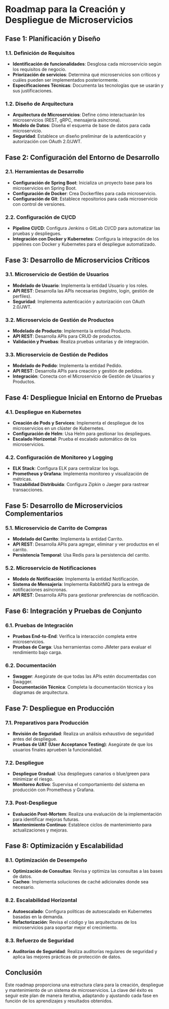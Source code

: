 # Roadmap para la Creación y Despliegue de Microservicios

## Fase 1: Planificación y Diseño

### 1.1. Definición de Requisitos
- **Identificación de funcionalidades**: Desglosa cada microservicio según los requisitos de negocio.
- **Priorización de servicios**: Determina qué microservicios son críticos y cuáles pueden ser implementados posteriormente.
- **Especificaciones Técnicas**: Documenta las tecnologías que se usarán y sus justificaciones.

### 1.2. Diseño de Arquitectura
- **Arquitectura de Microservicios**: Define cómo interactuarán los microservicios (REST, gRPC, mensajería asíncrona).
- **Modelo de Datos**: Diseña el esquema de base de datos para cada microservicio.
- **Seguridad**: Establece un diseño preliminar de la autenticación y autorización con OAuth 2.0/JWT.

## Fase 2: Configuración del Entorno de Desarrollo

### 2.1. Herramientas de Desarrollo
- **Configuración de Spring Boot**: Inicializa un proyecto base para los microservicios en Spring Boot.
- **Configuración de Docker**: Crea Dockerfiles para cada microservicio.
- **Configuración de Git**: Establece repositorios para cada microservicio con control de versiones.

### 2.2. Configuración de CI/CD
- **Pipeline CI/CD**: Configura Jenkins o GitLab CI/CD para automatizar las pruebas y despliegues.
- **Integración con Docker y Kubernetes**: Configura la integración de los pipelines con Docker y Kubernetes para el despliegue automatizado.

## Fase 3: Desarrollo de Microservicios Críticos

### 3.1. Microservicio de Gestión de Usuarios
- **Modelado de Usuario**: Implementa la entidad Usuario y los roles.
- **API REST**: Desarrolla las APIs necesarias (registro, login, gestión de perfiles).
- **Seguridad**: Implementa autenticación y autorización con OAuth 2.0/JWT.

### 3.2. Microservicio de Gestión de Productos
- **Modelado de Producto**: Implementa la entidad Producto.
- **API REST**: Desarrolla APIs para CRUD de productos.
- **Validación y Pruebas**: Realiza pruebas unitarias y de integración.

### 3.3. Microservicio de Gestión de Pedidos
- **Modelado de Pedido**: Implementa la entidad Pedido.
- **API REST**: Desarrolla APIs para creación y gestión de pedidos.
- **Integración**: Conecta con el Microservicio de Gestión de Usuarios y Productos.

## Fase 4: Despliegue Inicial en Entorno de Pruebas

### 4.1. Despliegue en Kubernetes
- **Creación de Pods y Services**: Implementa el despliegue de los microservicios en un clúster de Kubernetes.
- **Configuración de Helm**: Usa Helm para gestionar los despliegues.
- **Escalado Horizontal**: Prueba el escalado automático de los microservicios.

### 4.2. Configuración de Monitoreo y Logging
- **ELK Stack**: Configura ELK para centralizar los logs.
- **Prometheus y Grafana**: Implementa monitoreo y visualización de métricas.
- **Trazabilidad Distribuida**: Configura Zipkin o Jaeger para rastrear transacciones.

## Fase 5: Desarrollo de Microservicios Complementarios

### 5.1. Microservicio de Carrito de Compras
- **Modelado del Carrito**: Implementa la entidad Carrito.
- **API REST**: Desarrolla APIs para agregar, eliminar y ver productos en el carrito.
- **Persistencia Temporal**: Usa Redis para la persistencia del carrito.

### 5.2. Microservicio de Notificaciones
- **Modelo de Notificación**: Implementa la entidad Notificación.
- **Sistema de Mensajería**: Implementa RabbitMQ para la entrega de notificaciones asíncronas.
- **API REST**: Desarrolla APIs para gestionar preferencias de notificación.

## Fase 6: Integración y Pruebas de Conjunto

### 6.1. Pruebas de Integración
- **Pruebas End-to-End**: Verifica la interacción completa entre microservicios.
- **Pruebas de Carga**: Usa herramientas como JMeter para evaluar el rendimiento bajo carga.

### 6.2. Documentación
- **Swagger**: Asegúrate de que todas las APIs estén documentadas con Swagger.
- **Documentación Técnica**: Completa la documentación técnica y los diagramas de arquitectura.

## Fase 7: Despliegue en Producción

### 7.1. Preparativos para Producción
- **Revisión de Seguridad**: Realiza un análisis exhaustivo de seguridad antes del despliegue.
- **Pruebas de UAT (User Acceptance Testing)**: Asegúrate de que los usuarios finales aprueben la funcionalidad.

### 7.2. Despliegue
- **Despliegue Gradual**: Usa despliegues canarios o blue/green para minimizar el riesgo.
- **Monitoreo Activo**: Supervisa el comportamiento del sistema en producción con Prometheus y Grafana.

### 7.3. Post-Despliegue
- **Evaluación Post-Mortem**: Realiza una evaluación de la implementación para identificar mejoras futuras.
- **Mantenimiento Continuo**: Establece ciclos de mantenimiento para actualizaciones y mejoras.

## Fase 8: Optimización y Escalabilidad

### 8.1. Optimización de Desempeño
- **Optimización de Consultas**: Revisa y optimiza las consultas a las bases de datos.
- **Cacheo**: Implementa soluciones de caché adicionales donde sea necesario.

### 8.2. Escalabilidad Horizontal
- **Autoescalado**: Configura políticas de autoescalado en Kubernetes basadas en la demanda.
- **Refactorización**: Revisa el código y las arquitecturas de los microservicios para soportar mejor el crecimiento.

### 8.3. Refuerzo de Seguridad
- **Auditorías de Seguridad**: Realiza auditorías regulares de seguridad y aplica las mejores prácticas de protección de datos.

## Conclusión
Este roadmap proporciona una estructura clara para la creación, despliegue y mantenimiento de un sistema de microservicios. La clave del éxito es seguir este plan de manera iterativa, adaptando y ajustando cada fase en función de los aprendizajes y resultados obtenidos.
